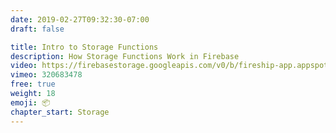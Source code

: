 ```yaml
---
date: 2019-02-27T09:32:30-07:00
draft: false

title: Intro to Storage Functions
description: How Storage Functions Work in Firebase
video: https://firebasestorage.googleapis.com/v0/b/fireship-app.appspot.com/o/courses%2Fcloud-functions-master-course%2F5-storagea.mp4?alt=media&token=72838f91-1a05-4f0b-be32-42631c0db999
vimeo: 320683478
free: true
weight: 18
emoji: 📦
chapter_start: Storage
---
```

